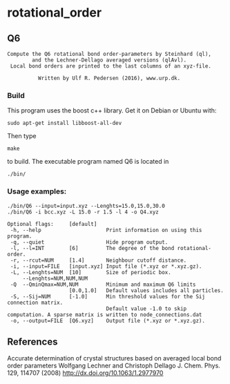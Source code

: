 # rotational_order

## Q6
    Compute the Q6 rotational bond order-parameters by Steinhard (ql),
            and the Lechner-Dellago averaged versions (qlAvl).
     Local bond orders are printed to the last columns of an xyz-file.

              Written by Ulf R. Pedersen (2016), www.urp.dk.

### Build
This program uses the boost c++ library. Get it on Debian or Ubuntu with:
```
sudo apt-get install libboost-all-dev
```
Then type
```
make
```
to build. The executable program named Q6 is located in
```
./bin/
```

### Usage examples:
```
./bin/Q6 --input=input.xyz --Lenghts=15.0,15.0,30.0
./bin/Q6 -i bcc.xyz -L 15.0 -r 1.5 -l 4 -o Q4.xyz

Optional flags:     [default]
 -h, --help                     Print information on using this program.
 -q, --quiet                    Hide program output.
 -l, --l=INT        [6]         The degree of the bond rotational-order.
 -r, --rcut=NUM     [1.4]       Neighbour cutoff distance.
 -i, --input=FILE   [input.xyz] Input file (*.xyz or *.xyz.gz).
 -L, --Lenghts=NUM  [10]        Size of periodic box.
     --Lenghts=NUM,NUM,NUM 
 -Q  --QminQmax=NUM,NUM         Minimum and maximum Q6 limits
                    [0.0,1.0]   Default values includes all particles.
 -S, --Sij=NUM      [-1.0]      Min threshold values for the Sij connection matrix.
                                Default value -1.0 to skip computation. A sparse matrix is written to node_connections.dat
 -o, --output=FILE  [Q6.xyz]    Output file (*.xyz or *.xyz.gz).
```
## References
Accurate determination of crystal structures based on averaged local bond order parameters
Wolfgang Lechner and Christoph Dellago
J. Chem. Phys. 129, 114707 (2008)
http://dx.doi.org/10.1063/1.2977970
